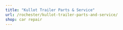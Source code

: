 ```yaml
---
title: "Kullot Trailer Parts & Service"
url: /rochester/kullot-trailer-parts-and-service/
shop: car repair
---
```

